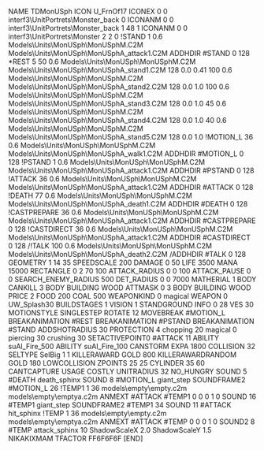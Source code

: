 NAME TDMonUSph
ICON U_FrnOf17
ICONEX 0 0 interf3\UnitPortrets\Monster_back 0
ICONANM 0 0 interf3\UnitPortrets\Monster_back 1 48 1
ICONANM 0 0 interf3\UnitPortrets\Monster 2 2 0
!STAND          1 0.6 Models\Units\MonUSph\MonUSphM.C2M Models\Units\MonUSph\MonUSphA_attack1.C2M
ADDHDIR #STAND 0 128
*REST        5 50 0.6 Models\Units\MonUSph\MonUSphM.C2M Models\Units\MonUSph\MonUSphA_stand1.C2M 128 0.0 0.41 100 0.6 Models\Units\MonUSph\MonUSphM.C2M Models\Units\MonUSph\MonUSphA_stand2.C2M 128 0.0 1.0  100 0.6 Models\Units\MonUSph\MonUSphM.C2M Models\Units\MonUSph\MonUSphA_stand3.C2M 128 0.0 1.0  45 0.6 Models\Units\MonUSph\MonUSphM.C2M Models\Units\MonUSph\MonUSphA_stand4.C2M 128 0.0 1.0  40 0.6  Models\Units\MonUSph\MonUSphM.C2M Models\Units\MonUSph\MonUSphA_stand5.C2M 128 0.0 1.0 
!MOTION_L      36 0.6 Models\Units\MonUSph\MonUSphM.C2M Models\Units\MonUSph\MonUSphA_walk1.C2M
ADDHDIR #MOTION_L 0 128
!PSTAND        1  0.6 Models\Units\MonUSph\MonUSphM.C2M Models\Units\MonUSph\MonUSphA_attack1.C2M
ADDHDIR #PSTAND 0 128 
!ATTACK        36 0.6 Models\Units\MonUSph\MonUSphM.C2M Models\Units\MonUSph\MonUSphA_attack1.C2M
ADDHDIR #ATTACK 0 128
!DEATH        77 0.6  Models\Units\MonUSph\MonUSphM.C2M Models\Units\MonUSph\MonUSphA_death1.C2M
ADDHDIR #DEATH 0 128
!CASTPREPARE   36 0.6 Models\Units\MonUSph\MonUSphM.C2M Models\Units\MonUSph\MonUSphA_attack1.C2M
ADDHDIR #CASTPREPARE 0 128
!CASTDIRECT    36 0.6 Models\Units\MonUSph\MonUSphM.C2M Models\Units\MonUSph\MonUSphA_attack1.C2M
ADDHDIR #CASTDIRECT 0 128
/!TALK        100 0.6 Models\Units\MonUSph\MonUSphM.C2M Models\Units\MonUSph\MonUSphA_death2.C2M
/ADDHDIR #TALK 0 128
GEOMETRY 1 14 35
SPEEDSCALE 200
DAMAGE   0 50
LIFE     3500
MANA     15000
RECTANGLE 0 2 70 100
ATTACK_RADIUS 0 0 100
ATTACK_PAUSE 0 0
SEARCH_ENEMY_RADIUS 500
DET_RADIUS 0 0 7000
MATHERIAL 1 BODY
CANKILL 3 BODY BUILDING WOOD 
ATTMASK 0 3 BODY BUILDING WOOD
PRICE 2 FOOD 200 COAL 500
WEAPONKIND 0 magical
WEAPON 0 UW_Splash30
BUILDSTAGES 1
VISION 1
STANDGROUND
INFO 0 28
VES 30
MOTIONSTYLE SINGLESTEP
ROTATE 12
MOVEBREAK #MOTION_L
BREAKANIMATION #REST
BREAKANIMATION #PSTAND
BREAKANIMATION #STAND
ADDSHOTRADIUS 30
PROTECTION 4 chopping 20 magical 0 piercing 30 crushing 30
SETACTIVEPOINT0 #ATTACK 11
ABILITY suAI_Fire_500
ABILITY suAI_Fire_100
CANSTORM
EXPA 1800
COLLISION 32
SELTYPE SelBig 1 1
KILLERAWARD             GOLD 800
KILLERAWARDRANDOM       GOLD 180
LOWCOLLISION
ZPOINTS 25 25
CYLINDER 35 60
CANTCAPTURE
USAGE COSTLY
UNITRADIUS 32
NO_HUNGRY
SOUND 5 #DEATH death_sphinx
SOUND 8 #MOTION_L giant_step
SOUNDFRAME2 #MOTION_L 26
!TEMP1  1 36 models\empty\empty.c2m models\empty\emptya.c2m
ANMEXT #ATTACK #TEMP1 0 0 0 1 0
SOUND 16 #TEMP1 giant_step
SOUNDFRAME2 #TEMP1 34
SOUND 11 #ATTACK hit_sphinx
!TEMP  1 36 models\empty\empty.c2m models\empty\emptya.c2m
ANMEXT #ATTACK #TEMP 0 0 0 1 0
SOUND2 8 #TEMP attack_sphinx 10
ShadowScaleX 2.0
ShadowScaleY 1.5
NIKAKIXMAM
TFACTOR FF6F6F6F
[END]
